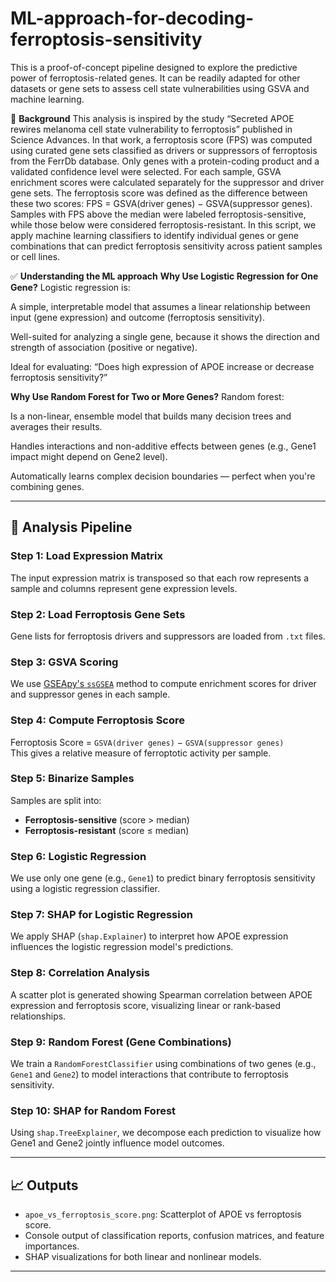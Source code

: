 # ML-approach-for-decoding-ferroptosis-sensitivity
This is a proof-of-concept pipeline designed to explore the predictive power of ferroptosis-related genes. It can be readily adapted for other datasets or gene sets to assess cell state vulnerabilities using GSVA and machine learning.

📖 **Background**
This analysis is inspired by the study “Secreted APOE rewires melanoma cell state vulnerability to ferroptosis” published in Science Advances. In that work, a ferroptosis score (FPS) was computed using curated gene sets classified as drivers or suppressors of ferroptosis from the FerrDb database. Only genes with a protein-coding product and a validated confidence level were selected. For each sample, GSVA enrichment scores were calculated separately for the suppressor and driver gene sets. The ferroptosis score was defined as the difference between these two scores: FPS = GSVA(driver genes) − GSVA(suppressor genes). Samples with FPS above the median were labeled ferroptosis-sensitive, while those below were considered ferroptosis-resistant. In this script, we apply machine learning classifiers to identify individual genes or gene combinations that can predict ferroptosis sensitivity across patient samples or cell lines.

✅ **Understanding the ML approach**
**Why Use Logistic Regression for One Gene?**
Logistic regression is:

A simple, interpretable model that assumes a linear relationship between input (gene expression) and outcome (ferroptosis sensitivity).

Well-suited for analyzing a single gene, because it shows the direction and strength of association (positive or negative).

Ideal for evaluating:
“Does high expression of APOE increase or decrease ferroptosis sensitivity?”

**Why Use Random Forest for Two or More Genes?**
Random forest:

Is a non-linear, ensemble model that builds many decision trees and averages their results.

Handles interactions and non-additive effects between genes (e.g., Gene1 impact might depend on Gene2 level).

Automatically learns complex decision boundaries — perfect when you're combining genes.


---

## 🧪 Analysis Pipeline

### **Step 1: Load Expression Matrix**
The input expression matrix is transposed so that each row represents a sample and columns represent gene expression levels.

### **Step 2: Load Ferroptosis Gene Sets**
Gene lists for ferroptosis drivers and suppressors are loaded from `.txt` files.

### **Step 3: GSVA Scoring**
We use [GSEApy's `ssGSEA`](https://gseapy.readthedocs.io/en/latest/) method to compute enrichment scores for driver and suppressor genes in each sample.

### **Step 4: Compute Ferroptosis Score**
Ferroptosis Score = `GSVA(driver genes)` − `GSVA(suppressor genes)`  
This gives a relative measure of ferroptotic activity per sample.

### **Step 5: Binarize Samples**
Samples are split into:
- **Ferroptosis-sensitive** (score > median)
- **Ferroptosis-resistant** (score ≤ median)

### **Step 6: Logistic Regression**
We use only one gene (e.g., `Gene1`) to predict binary ferroptosis sensitivity using a logistic regression classifier.

### **Step 7: SHAP for Logistic Regression**
We apply SHAP (`shap.Explainer`) to interpret how APOE expression influences the logistic regression model's predictions.

### **Step 8: Correlation Analysis**
A scatter plot is generated showing Spearman correlation between APOE expression and ferroptosis score, visualizing linear or rank-based relationships.

### **Step 9: Random Forest (Gene Combinations)**
We train a `RandomForestClassifier` using combinations of two genes (e.g., `Gene1` and `Gene2`) to model interactions that contribute to ferroptosis sensitivity.

### **Step 10: SHAP for Random Forest**
Using `shap.TreeExplainer`, we decompose each prediction to visualize how Gene1 and Gene2 jointly influence model outcomes.

---

## 📈 Outputs

- `apoe_vs_ferroptosis_score.png`: Scatterplot of APOE vs ferroptosis score.
- Console output of classification reports, confusion matrices, and feature importances.
- SHAP visualizations for both linear and nonlinear models.

---





